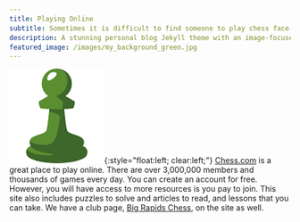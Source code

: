 ```yaml
---
title: Playing Online
subtitle: Sometimes it is difficult to find someone to play chess face-to-face. Here are some online resources for playing and learning about chess when you cannot get to our club to play face-to-face.
description: A stunning personal blog Jekyll theme with an image-focused design.
featured_image: /images/my_background_green.jpg
---
```


![](/images/chess.png){:style="float:left; clear:left;"} [Chess.com](https://www.chess.com) is a great place to play online. There are over 3,000,000 members and thousands of games every day. You can create an account for free. However, you will have access to more resources is you pay to join. This site also includes puzzles to solve and articles to read, and lessons that you can take. We have a club page, [Big Rapids Chess](https://www.chess.com/club/big-rapids-chess), on the site as well.



